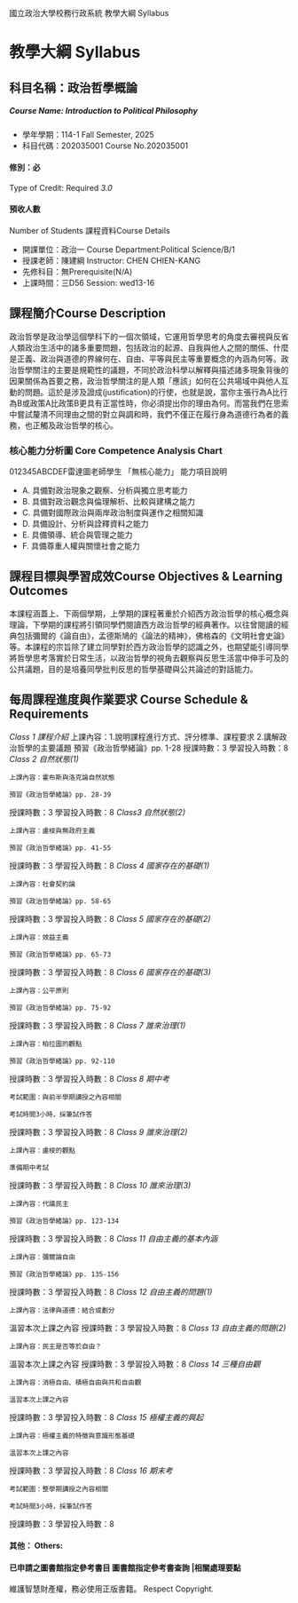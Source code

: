 國立政治大學校務行政系統 教學大綱 Syllabus
# 教學大綱 Syllabus
##  科目名稱：政治哲學概論 
#####  Course Name: Introduction to Political Philosophy
  * 學年學期：114-1 Fall Semester, 2025 
  * 科目代碼：202035001 Course No.202035001
#### 修別：必
Type of Credit: Required 
_3.0_
#### 預收人數
Number of Students
課程資料Course Details
  * 開課單位：政治一 Course Department:Political Science/B/1 
  * 授課老師：陳建綱 Instructor: CHEN CHIEN-KANG 
  * 先修科目：無Prerequisite(N/A)
  * 上課時間：三D56 Session: wed13-16
##  課程簡介Course Description
政治哲學是政治學這個學科下的一個次領域，它運用哲學思考的角度去審視與反省人類政治生活中的諸多重要問題，包括政治的起源、自我與他人之間的關係、什麼是正義、政治與道德的界線何在、自由、平等與民主等重要概念的內涵為何等。政治哲學關注的主要是規範性的議題，不同於政治科學以解釋與描述諸多現象背後的因果關係為首要之務，政治哲學關注的是人類「應該」如何在公共場域中與他人互動的問題。這於是涉及證成(justification)的行使，也就是說，當你主張行為A比行為B或政策A比政策B更具有正當性時，你必須提出你的理由為何。而當我們在思索中嘗試釐清不同理由之間的對立與調和時，我們不僅正在履行身為道德行為者的義務，也正觸及政治哲學的核心。
###  核心能力分析圖 Core Competence Analysis Chart
012345ABCDEF雷達圖老師學生
「無核心能力」 
能力項目說明
  * A. 具備對政治現象之觀察、分析與獨立思考能力
  * B. 具備對政治觀念與倫理解析、比較與建構之能力
  * C. 具備對國際政治與兩岸政治制度與運作之相關知識
  * D. 具備設計、分析與詮釋資料之能力
  * E. 具備領導、統合與管理之能力
  * F. 具備尊重人權與關懷社會之能力
##  課程目標與學習成效Course Objectives & Learning Outcomes 
本課程涵蓋上、下兩個學期，上學期的課程著重於介紹西方政治哲學的核心概念與理論，下學期的課程將引領同學們閱讀西方政治哲學的經典著作。以往曾閱讀的經典包括彌爾的《論自由》，孟德斯鳩的《論法的精神》，佛格森的《文明社會史論》等。本課程的宗旨除了建立同學對於西方政治哲學的認識之外，也期望能引導同學將哲學思考落實於日常生活，以政治哲學的視角去觀察與反思生活當中伸手可及的公共議題，目的是培養同學批判反思的哲學基礎與公共論述的對話能力。
##  每周課程進度與作業要求 Course Schedule & Requirements
_Class 1 課程介紹_
上課內容：1.說明課程進行方式、評分標準、課程要求 2.講解政治哲學的主要議題
預習《政治哲學緒論》pp. 1-28
授課時數：3
學習投入時數：8
_Class 2 自然狀態(1)_
```
上課內容：霍布斯與洛克論自然狀態
```
```
預習《政治哲學緒論》pp. 28-39
```
授課時數：3
學習投入時數：8
_Class3 自然狀態(2)_
```
上課內容：盧梭與無政府主義 
```
```
預習《政治哲學緒論》pp. 41-55
```
授課時數：3
學習投入時數：8
_Class 4 國家存在的基礎(1)_
```
上課內容：社會契約論
```
```
預習《政治哲學緒論》pp. 58-65
```
授課時數：3
學習投入時數：8
_Class 5 國家存在的基礎(2)_
```
上課內容：效益主義
```
```
預習《政治哲學緒論》pp. 65-73
```
授課時數：3
學習投入時數：8
_Class 6 國家存在的基礎(3)_
```
上課內容：公平原則 
```
```
預習《政治哲學緒論》pp. 75-92
```
授課時數：3
學習投入時數：8
_Class 7 誰來治理(1)_
```
上課內容：柏拉圖的觀點
```
```
預習《政治哲學緒論》pp. 92-110
```
授課時數：3
學習投入時數：8
_Class 8 期中考_
```
考試範圍：與前半學期講授之內容相關
```
```
考試時間3小時，採筆試作答
```
授課時數：3
學習投入時數：8
_Class 9 誰來治理(2)_
```
上課內容：盧梭的觀點 
```
```
準備期中考試
```
授課時數：3
學習投入時數：8
_Class 10 誰來治理(3)_
```
上課內容：代議民主
```
```
預習《政治哲學緒論》pp. 123-134
```
授課時數：3
學習投入時數：8
_Class 11 自由主義的基本內涵_
```
上課內容：彌爾論自由
```
```
預習《政治哲學緒論》pp. 135-156
```
授課時數：3
學習投入時數：8
_Class 12 自由主義的問題(1)_
```
上課內容：法律與道德：結合或劃分
```
溫習本次上課之內容
授課時數：3
學習投入時數：8
_Class 13 自由主義的問題(2)_
```
上課內容：民主是否等於自由？
```
溫習本次上課之內容
授課時數：3
學習投入時數：8
_Class 14 三種自由觀_
```
上課內容：消極自由、積極自由與共和自由觀
```
```
溫習本次上課之內容
```
授課時數：3
學習投入時數：8
_Class 15 極權主義的興起_
```
上課內容：極權主義的特徵與意識形態基礎
```
```
溫習本次上課之內容
```
授課時數：3
學習投入時數：8
_Class 16 期末考_
```
考試範圍：整學期講授之內容相關
```
```
考試時間3小時，採筆試作答
```
授課時數：3
學習投入時數：8
####  其他： Others:
####  已申請之圖書館指定參考書目  圖書館指定參考書查詢 |相關處理要點
維護智慧財產權，務必使用正版書籍。 Respect Copyright.